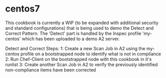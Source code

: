 # centos7

This cookbook is currently a WIP (to be expanded with additional security and standard configurations) that is being used to demo the Detect and Correct Pattern.  The 'Detect' part is handled by the Inspec profile 'my-centos' which has been uploaded to a demo A2 server.  

Detect and Correct Steps:
1: Create a new Scan Job in A2 using the my-centos profile on a bootstrapped node to identify what is not in compliance
2: Run Chef-Client on the bootstrapped node with this cookbook in it's runlist
3: Create another Scan Job in A2 to verify the previously identified non-compliance items have been corrected


